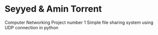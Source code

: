 # Seyyed & Amin Torrent
Computer Networking Project number 1
Simple file sharing system using UDP connection in python

